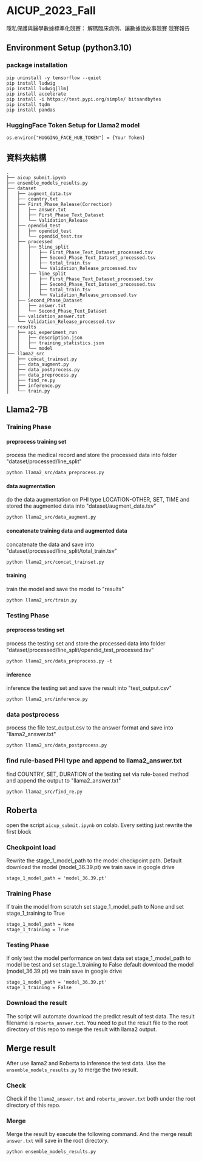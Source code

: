 # AICUP_2023_Fall
隱私保護與醫學數據標準化競賽： 解碼臨床病例、讓數據說故事競賽 競賽報告
## Environment Setup (python3.10)
### package installation
```
pip uninstall -y tensorflow --quiet
pip install ludwig
pip install ludwig[llm]
pip install accelerate
pip install -i https://test.pypi.org/simple/ bitsandbytes
pip install tqdm
pip install pandas
```
### HuggingFace Token Setup for Llama2 model
```
os.environ["HUGGING_FACE_HUB_TOKEN"] = {Your Token}
```
## 資料夾結構
```
.
├── aicup_submit.ipynb
├── ensemble_models_results.py
├── dataset
│   ├── augment_data.tsv
│   ├── country.txt
│   ├── First_Phase_Release(Correction)
│   │   ├── answer.txt
│   │   ├── First_Phase_Text_Dataset
│   │   └── Validation_Release
│   ├── opendid_test
│   │   ├── opendid_test
│   │   └── opendid_test.tsv
│   ├── processed
│   │   ├── 5line_split
│   │   │   ├── First_Phase_Text_Dataset_processed.tsv
│   │   │   ├── Second_Phase_Text_Dataset_processed.tsv
│   │   │   ├── total_train.tsv
│   │   │   └── Validation_Release_processed.tsv
│   │   ├── line_split
│   │   │   ├── First_Phase_Text_Dataset_processed.tsv
│   │   │   ├── Second_Phase_Text_Dataset_processed.tsv
│   │   │   ├── total_train.tsv
│   │   │   └── Validation_Release_processed.tsv
│   ├── Second_Phase_Dataset
│   │   ├── answer.txt
│   │   └── Second_Phase_Text_Dataset
│   ├── validation_answer.txt
│   └── Validation_Release_processed.tsv
├── results
│   ├── api_experiment_run
│   │   ├── description.json
│   │   ├── training_statistics.json
│   │   └── model
├── llama2_src
│   ├── concat_trainset.py
│   ├── data_augment.py
│   ├── data_postprocess.py
│   ├── data_preprocess.py
│   ├── find_re.py
│   ├── inference.py
│   └── train.py
```

## Llama2-7B
### Training Phase
#### preprocess training set
process the medical record and store the processed data into folder "dataset/processed/line_split"
```
python llama2_src/data_preprocess.py
```
#### data augmentation
do the data augmentation on PHI type LOCATION-OTHER, SET, TIME and stored the augmented data into "dataset/augment_data.tsv"
```
python llama2_src/data_augment.py
```
#### concatenate training data and augmented data
concatenate the data and save into "dataset/processed/line_split/total_train.tsv"
```
python llama2_src/concat_trainset.py
```
#### training
train the model and save the model to "results"
```
python llama2_src/train.py
```

### Testing Phase
#### preprocess testing set
process the testing set and store the processed data into folder "dataset/processed/line_split/opendid_test_processed.tsv"
```
python llama2_src/data_preprocess.py -t
```
#### inference
inference the testing set and save the result into "test_output.csv"
```
python llama2_src/inference.py
```
### data postprocess
process the file test_output.csv to the answer format and save into "llama2_answer.txt"
```
python llama2_src/data_postprocess.py
```
### find rule-based PHI type and append to llama2_answer.txt
find COUNTRY, SET, DURATION of the testing set via rule-based method and append the output to "llama2_answer.txt"
```
python llama2_src/find_re.py
```

## Roberta
open the script `aicup_submit.ipynb` on colab. Every setting just rewrite the first block


### Checkpoint load
Rewrite the stage_1_model_path to the model checkpoint path. Default download the model (model_36.39.pt) we train save in google drive
```
stage_1_model_path = 'model_36.39.pt'
```
### Training Phase
If train the model from scratch 
set stage_1_model_path to None
and set stage_1_training to True
```
stage_1_model_path = None
stage_1_training = True
```

### Testing Phase
If only test the model performance on test data 
set stage_1_model_path to model be test
and set stage_1_training to False
default download the model (model_36.39.pt) we train save in google drive
```
stage_1_model_path = 'model_36.39.pt'
stage_1_training = False
```

### Download the result
The script will automate download the predict result of test data. The result filename is `roberta_answer.txt`. You need to put the result file to the root directory of this repo to merge the result with llama2 output. 

## Merge result
After use llama2 and Roberta to inference the test data. Use the `ensemble_models_results.py` to merge the two result.

### Check 
Check if the `llama2_answer.txt` and `roberta_answer.txt` both under the root directory of this repo. 

### Merge
Merge the result by execute the following command. And the merge result `answer.txt` will save in the root directory.
```
python ensemble_models_results.py
```



